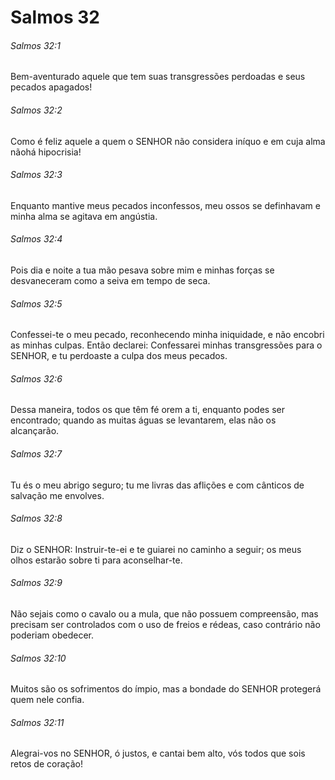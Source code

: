 # Salmos 32

###### Salmos 32:1

Bem-aventurado aquele que tem suas transgressões perdoadas e seus pecados apagados!

###### Salmos 32:2

Como é feliz aquele a quem o SENHOR não considera iníquo e em cuja alma nãohá hipocrisia!

###### Salmos 32:3

Enquanto mantive meus pecados inconfessos, meu ossos se definhavam e minha alma se agitava em angústia.

###### Salmos 32:4

Pois dia e noite a tua mão pesava sobre mim e minhas forças se desvaneceram como a seiva em tempo de seca.

###### Salmos 32:5

Confessei-te o meu pecado, reconhecendo minha iniquidade, e não encobri as minhas culpas. Então declarei: Confessarei minhas transgressões para o SENHOR, e tu perdoaste a culpa dos meus pecados.

###### Salmos 32:6

Dessa maneira, todos os que têm fé orem a ti, enquanto podes ser encontrado; quando as muitas águas se levantarem, elas não os alcançarão.

###### Salmos 32:7

Tu és o meu abrigo seguro; tu me livras das aflições e com cânticos de salvação me envolves.

###### Salmos 32:8

Diz o SENHOR: Instruir-te-ei e te guiarei no caminho a seguir; os meus olhos estarão sobre ti para aconselhar-te.

###### Salmos 32:9

Não sejais como o cavalo ou a mula, que não possuem compreensão, mas precisam ser controlados com o uso de freios e rédeas, caso contrário não poderiam obedecer.

###### Salmos 32:10

Muitos são os sofrimentos do ímpio, mas a bondade do SENHOR protegerá quem nele confia.

###### Salmos 32:11

Alegrai-vos no SENHOR, ó justos, e cantai bem alto, vós todos que sois retos de coração!

